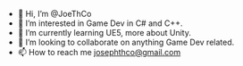 - 👋 Hi, I’m @JoeThCo
- 👀 I’m interested in Game Dev in C# and C++.
- 🌱 I’m currently learning UE5, more about Unity.
- 💞️ I’m looking to collaborate on anything Game Dev related.
- 📫 How to reach me josephthco@gmail.com

<!---
JoeThCo/JoeThCo is a ✨ special ✨ repository because its `README.md` (this file) appears on your GitHub profile.
You can click the Preview link to take a look at your changes.
--->
